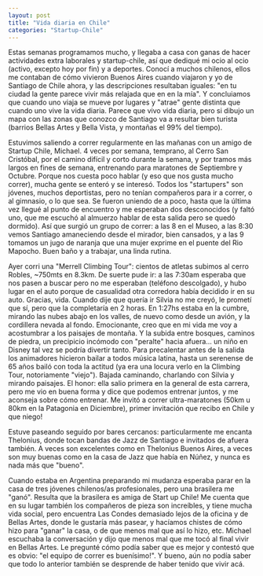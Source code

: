 ```yaml
---
layout: post
title: "Vida diaria en Chile"
categories: "Startup-Chile"
---
```


Estas semanas programamos mucho, y llegaba a casa con ganas de hacer
actividades extra laborales y startup-chile, así que dediqué mi ocio al ocio
(activo, excepto hoy por fin) y a deportes. Conocí a muchos chilenos, ellos me
contaban de cómo vivieron Buenos Aires cuando viajaron y yo de Santiago de
Chile ahora, y las descripciones resultaban iguales: "en tu ciudad la gente
parece vivir más relajada que en en la mía". Y concluiamos que cuando uno
viaja se mueve por lugares y "atrae" gente distinta que cuando uno vive la
vida diaria. Parece que vivo vida diaria, pero si dibujo un mapa con las zonas
que conozco de Santiago va a resultar bien turista (barrios Bellas Artes y
Bella Vista, y montañas el 99% del tiempo).

Estuvimos saliendo a correr regularmente en las mañanas con un amigo de
Startup Chile, Michael. 4 veces por semana, temprano, al Cerro San Cristóbal,
por el camino difícil y corto durante la semana, y por tramos más largos en
fines de semana, entrenando para maratones de Septiembre y Octubre. Porque nos
cuesta poco hablar (y eso que nos gusta mucho correr), mucha gente se enteró y
se interesó. Todos los "startupers" son jóvenes, muchos deportistas, pero no
tenían compañeros para ir a correr, o al gimnasio, o lo que sea. Se fueron
uniendo de a poco, hasta que la última vez llegué al punto de encuentro y me
esperaban dos desconocidos (y faltó uno, que me escuchó al almuerzo hablar de
esta salida pero se quedó dormido). Así que surgió un grupo de correr: a las 8
en el Museo, a las 8:30 vemos Santiago amaneciendo desde el mirador, bien
cansados, y a las 9 tomamos un jugo de naranja que una mujer exprime en el
puente del Rio Mapocho. Buen baño y a trabajar, una linda rutina.

Ayer corri una "Merrell Climbing Tour": cientos de atletas subimos al cerro
Robles, ~750mts en 8.3km. De suerte pude ir: a las 7:30am esperaba que nos
pasen a buscar pero no me esperaban (teléfono descolgado), y hubo lugar en el
auto porque de casualidad otra corredora había decidido ir en su auto.
Gracias, vida. Cuando dije que quería ir Silvia no me creyó, le prometí que
sí, pero que la completaría en 2 horas. En 1:27hs estaba en la cumbre, mirando
las nubes abajo en los valles, de nuevo como desde un avión, y la cordillera
nevada al fondo. Emocionante, creo que en mi vida me voy a acostumbrar a los
paisajes de montaña. Y la subida entre bosques, caminos de piedra, un
precipicio incómodo con "peralte" hacia afuera... un niño en Disney tal vez se
podría divertir tanto. Para precalentar antes de la salida los animadores
hicieron bailar a todos música latina, hasta un serenense de 65 años bailó con
toda la actitud (ya era una locura verlo en la Climbing Tour, notoriamente
"viejo"). Bajada caminando, charlando con Silvia y mirando paisajes. El honor:
ella salio primera en la general de esta carrera, pero me vio en buena forma y
dice que podemos entrenar juntos, y me aconseja sobre cómo entrenar. Me invitó
a correr ultra-maratones (50km u 80km en la Patagonia en Diciembre), primer
invitación que recibo en Chile y que niego!

Estuve paseando seguido por bares cercanos: particularmente me encanta
Thelonius, donde tocan bandas de Jazz de Santiago e invitados de afuera
también. A veces son excelentes como en Thelonius Buenos Aires, a veces son
muy buenas como en la casa de Jazz que había en Núñez, y nunca es nada más que
"bueno".

Cuando estaba en Argentina preparando mi mudanza esperaba parar en la casa de
tres jóvenes chilenos/as profesionales, pero una brasilera me "ganó". Resulta
que la brasilera es amiga de Start up Chile! Me cuenta que en su lugar también
los compañeros de pieza son increíbles, y tiene mucha vida social, pero
encuentra Las Condes demasiado lejos de la oficina y de Bellas Artes, donde le
gustaría más pasear, y hacíamos chistes de cómo hizo para "ganar" la casa, o
de que menos mal que así lo hizo, etc. Michael escuchaba la conversación y
dijo que menos mal que me tocó al final vivir en Bellas Artes. Le pregunté
cómo podía saber que es mejor y contestó que es obvio: "el equipo de correr es
buenísimo!". Y bueno, aún no podía saber que todo lo anterior también se
desprende de haber tenido que vivir acá.
